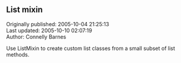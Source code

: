 ## List mixin  
Originally published: 2005-10-04 21:25:13  
Last updated: 2005-10-10 02:07:19  
Author: Connelly Barnes  
  
Use ListMixin to create custom list classes from a small subset of list methods.